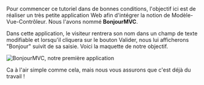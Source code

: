Pour commencer ce tutoriel dans de bonnes conditions, l'objectif ici est de réaliser un très petite application Web afin d'intégrer la notion de Modèle-Vue-Contrôleur. Nous l'avons nommé **BonjourMVC**.

Dans cette application, le visiteur rentrera son nom dans un champ de texte modifiable et lorsqu'il cliquera sur le bouton Valider, nous lui afficherons "Bonjour" suivit de sa saisie. Voici la maquette de notre objectif.

![BonjourMVC, notre première application](/media/galleries/304/a6153b8b-37cb-48e5-af0a-e0d443e3336f.png.960x960_q85.png)

Ca à l'air simple comme cela, mais nous vous assurons que c'est déjà du travail !
